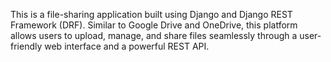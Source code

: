 This is a file-sharing application built using Django and Django REST Framework (DRF). Similar to Google Drive and OneDrive, this platform allows users to upload, manage, and share files seamlessly through a user-friendly web interface and a powerful REST API.
